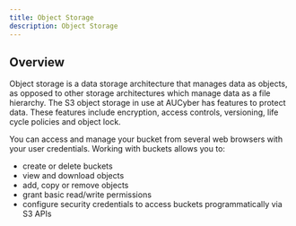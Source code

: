 ```yaml
---
title: Object Storage
description: Object Storage
---
```


## Overview

Object storage is a data storage architecture that manages data as objects, as opposed to other storage architectures which manage data as a file hierarchy.  The S3 object storage in use at AUCyber has features to protect data. These features include encryption, access controls, versioning, life cycle policies and object lock.

You can access and manage your bucket from several web browsers with your user credentials. Working with buckets allows you to:

- create or delete buckets
- view and download objects
- add, copy or remove objects
- grant basic read/write permissions
- configure security credentials to access buckets programmatically via S3 APIs 